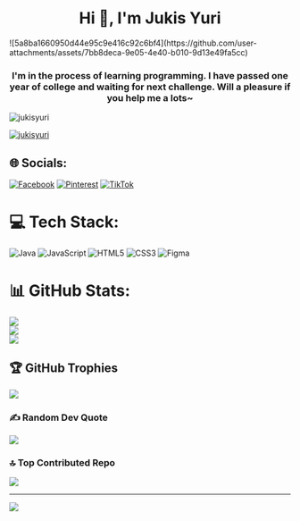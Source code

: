 <h1 align="center">Hi 👋, I'm Jukis Yuri</h1>
![5a8ba1660950d44e95c9e416c92c6bf4](https://github.com/user-attachments/assets/7bb8deca-9e05-4e40-b010-9d13e49fa5cc)
<h3 align="center">I'm in the process of learning programming. I have passed one year of college and waiting for next challenge. Will a pleasure if you help me a lots~</h3>
<p align="left"> <img src="https://komarev.com/ghpvc/?username=jukisyuri&label=Profile%20views&color=0e75b6&style=flat" alt="jukisyuri" /> </p>
<p align="left"> <a href="https://github.com/ryo-ma/github-profile-trophy"><img src="https://github-profile-trophy.vercel.app/?username=jukisyuri" alt="jukisyuri" /></a> </p>


## 🌐 Socials:
[![Facebook](https://img.shields.io/badge/Facebook-%231877F2.svg?logo=Facebook&logoColor=white)](https://www.facebook.com/yourlifehehe/) [![Pinterest](https://img.shields.io/badge/Pinterest-%23E60023.svg?logo=Pinterest&logoColor=white)](https://www.pinterest.com/bestngohao2005/) [![TikTok](https://img.shields.io/badge/TikTok-%23000000.svg?logo=TikTok&logoColor=white)](https://www.tiktok.com/@pilosjukis7?lang=vi-VN) 

# 💻 Tech Stack:
![Java](https://img.shields.io/badge/java-%23ED8B00.svg?style=for-the-badge&logo=openjdk&logoColor=white) ![JavaScript](https://img.shields.io/badge/javascript-%23323330.svg?style=for-the-badge&logo=javascript&logoColor=%23F7DF1E) ![HTML5](https://img.shields.io/badge/html5-%23E34F26.svg?style=for-the-badge&logo=html5&logoColor=white) ![CSS3](https://img.shields.io/badge/css3-%231572B6.svg?style=for-the-badge&logo=css3&logoColor=white) ![Figma](https://img.shields.io/badge/figma-%23F24E1E.svg?style=for-the-badge&logo=figma&logoColor=white)
# 📊 GitHub Stats:
![](https://github-readme-stats.vercel.app/api?username=JukisYuri&theme=dark&hide_border=false&include_all_commits=false&count_private=false)<br/>
![](https://github-readme-streak-stats.herokuapp.com/?user=JukisYuri&theme=dark&hide_border=false)<br/>
![](https://github-readme-stats.vercel.app/api/top-langs/?username=JukisYuri&theme=dark&hide_border=false&include_all_commits=false&count_private=false&layout=compact)

## 🏆 GitHub Trophies
![](https://github-profile-trophy.vercel.app/?username=JukisYuri&theme=radical&no-frame=false&no-bg=true&margin-w=4)

### ✍️ Random Dev Quote
![](https://quotes-github-readme.vercel.app/api?type=horizontal&theme=radical)

### 🔝 Top Contributed Repo
![](https://github-contributor-stats.vercel.app/api?username=JukisYuri&limit=5&theme=dark&combine_all_yearly_contributions=true)

---
[![](https://visitcount.itsvg.in/api?id=JukisYuri&icon=0&color=0)](https://visitcount.itsvg.in)

<!-- Proudly created with GPRM ( https://gprm.itsvg.in ) -->
